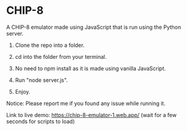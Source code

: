 # CHIP-8


A CHIP-8 emulator made using JavaScript that is run using the Python server.


1. Clone the repo into a folder.

2. cd into the folder from your terminal.

3. No need to npm install as it is made using vanilla JavaScript.

4. Run "node server.js".

5. Enjoy. 




Notice: Please report me if you found any issue while running it.



Link to live demo: https://chip-8-emulator-1.web.app/
(wait for a few seconds for scripts to load)

